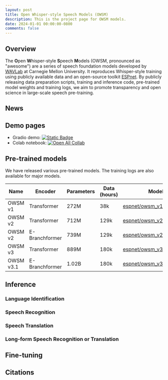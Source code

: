 ```yaml
---
layout: post
title: Open Whisper-style Speech Models (OWSM)
description: This is the project page for OWSM models.
date: 2024-01-01 00:00:00-0800
comments: false
---
```


## Overview

The **O**pen **W**hisper-style **S**peech **M**odels (OWSM, pronounced as "awesome") are a series of speech foundation models developed by [WAVLab](https://www.wavlab.org/) at Carnegie Mellon University. It reproduces Whisper-style training using publicly available data and an open-source toolkit [ESPnet](https://github.com/espnet/espnet). By publicly releasing data preparation scripts, training and inference code, pre-trained model weights and training logs, we aim to promote transparency and open science in large-scale speech pre-training.

## News


## Demo pages

- Gradio demo: [![Static Badge](https://img.shields.io/badge/OWSM-Demo-orange)](https://pyf98-owsm-v3-demo.hf.space)
- Colab notebook: [![Open All Collab](https://colab.research.google.com/assets/colab-badge.svg)](https://colab.research.google.com/drive/1zKI3ZY_OtZd6YmVeED6Cxy1QwT1mqv9O?usp=sharing)


## Pre-trained models

We have released various pre-trained models. The training logs are also available for major models.

<table class="table">
    <thead>
      <tr>
        <th>Name</th>
        <th>Encoder</th>
        <th>Parameters</th>
        <th>Data (hours)</th>
        <th>Model Link</th>
        <th>ESPnet Recipe</th>
      </tr>
    </thead>
    <tbody>
      <tr>
        <td>OWSM v1</td>
        <td>Transformer</td>
        <td>272M</td>
        <td>38k</td>
        <td><a href="https://huggingface.co/espnet/owsm_v1">espnet/owsm_v1</a></td>
        <td><a href="https://github.com/espnet/espnet/tree/master/egs2/owsm_v1/s2t1">egs2/owsm_v1/s2t1</a></td>
      </tr>
      <tr>
        <td>OWSM v2</td>
        <td>Transformer</td>
        <td>712M</td>
        <td>129k</td>
        <td><a href="https://huggingface.co/espnet/owsm_v2">espnet/owsm_v2</a></td>
        <td><a href="https://github.com/espnet/espnet/tree/master/egs2/owsm_v2/s2t1">egs2/owsm_v2/s2t1</a></td>
      </tr>
      <tr>
        <td>OWSM v2</td>
        <td>E-Branchformer</td>
        <td>739M</td>
        <td>129k</td>
        <td><a href="https://huggingface.co/espnet/owsm_v2_ebranchformer">espnet/owsm_v2_ebranchformer</a></td>
        <td><a href="https://github.com/espnet/espnet/tree/master/egs2/owsm_v2/s2t1">egs2/owsm_v2/s2t1</a></td>
      </tr>
      <tr>
        <td>OWSM v3</td>
        <td>Transformer</td>
        <td>889M</td>
        <td>180k</td>
        <td><a href="https://huggingface.co/espnet/owsm_v3">espnet/owsm_v3</a></td>
        <td><a href="https://github.com/espnet/espnet/tree/master/egs2/owsm_v3/s2t1">egs2/owsm_v3/s2t1</a></td>
      </tr>
      <tr>
        <td>OWSM v3.1</td>
        <td>E-Branchformer</td>
        <td>1.02B</td>
        <td>180k</td>
        <td><a href="https://huggingface.co/espnet/owsm_v3.1_ebf">espnet/owsm_v3.1_ebf</a></td>
        <td>TBD</td>
      </tr>
    </tbody>
  </table>


## Inference

### Language Identification

### Speech Recognition

### Speech Translation

### Long-form Speech Recognition or Translation


## Fine-tuning


## Citations

